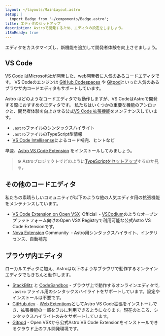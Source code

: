 ```yaml
---
layout: ~/layouts/MainLayout.astro
setup: |
  import Badge from '~/components/Badge.astro';
title: エディタのセットアップ
description: Astroで開発するため、エディタの設定をしましょう。
i18nReady: true
---
```


エディタをカスタマイズし、新機能を追加して開発者体験を向上させましょう。

## VS Code

[VS Code](https://code.visualstudio.com/) はMicrosoft社が開発した、web開発者に人気のあるコードエディタです。 VS Codeのエンジンは [GitHub Codespaces](https://github.com/features/codespaces) や [Gitpod](https://gitpod.io/)といった人気のあるブラウザ内コードエディタもサポートしています。

Astro はどのようなコードエディタでも動作しますが、VS CodeはAstroで開発する際におすすめのエディタです。 私たちはいくつかの重要な機能のアンロックと、開発者体験を向上させる公式[VS
 Code 拡張機能](https://marketplace.visualstudio.com/items?itemName=astro-build.astro-vscode)をメンテナンスしています。

- `.astro`ファイルのシンタックスハイライト
- `.astro`ファイルのTypeScript型情報
- [VS Code Intellisense](https://code.visualstudio.com/docs/editor/intellisense)によるコード補完、ヒントなど

早速、[Astro VS Code Extension](https://marketplace.visualstudio.com/items?itemName=astro-build.astro-vscode) をインストールしてみましょう。


>⚙️ Astroプロジェクトでどのように[TypeScriptをセットアップ](/en/guides/typescript/)するのか見る。

## その他のコードエディタ

私たちの素晴らしいコミュニティが以下のような他の人気エディタ用の拡張機能をメンテナンスしています。

- [VS Code Extension on Open VSX](https://open-vsx.org/extension/astro-build/astro-vscode) <span style="margin: 0.25em;"><Badge variant="accent">Official</Badge></span> - [VSCodium](https://vscodium.com/)のようなオープンプラットフォーム向けのOpen VSX Registryで利用可能な公式Astro VS Code Extensionです。
-  [Nova Extension](https://extensions.panic.com/extensions/sciencefidelity/sciencefidelity.astro/)<span style="margin: 0.25em;"><Badge variant="neutral">Community</Badge></span> - Astro用シンタックスハイライト、インテリセンス、自動補完

## ブラウザ内エディタ

ローカルエディタに加え、Astroは以下のようなブラウザで動作するオンラインエディタでもきちんと動作します。

- [StackBlitz](https://stackblitz.com/) と [CodeSandbox](https://codesandbox.io/) - ブラウザ上で動作するオンラインエディタで, `.astro` ファイル用のシンタックスハイライトをサポートしています。設定やインストールは不要です。
- [GitHub.dev](https://github.dev/) - [Web Extentions](https://code.visualstudio.com/api/extension-guides/web-extensions)としてAstro VS Code拡張をインストールでき、拡張機能の一部をフルに利用できるようになります。現在のところ、シンタックスハイライトのみをサポートしています。
- [Gitpod](https://gitpod.io/) - Open VSXから公式Astro VS Code Extensionをインストールできるクラウド上のフル開発環境です。
